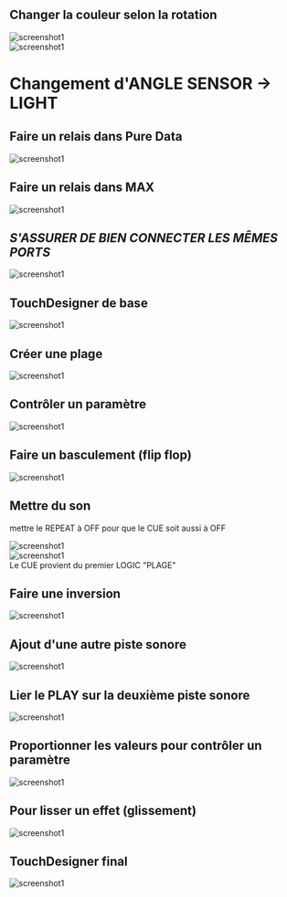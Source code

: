 ## Changer la couleur selon la rotation   
![screenshot1](https://github.com/Jadoooooou/582-531-COURS6-GR2/blob/main/COMPREHENSION_medias/1.png)   
![screenshot1](https://github.com/Jadoooooou/582-531-COURS6-GR2/blob/main/COMPREHENSION_medias/2.png)   
 # Changement d'ANGLE SENSOR -> LIGHT   
 ## Faire un relais dans Pure Data   
 ![screenshot1](https://github.com/Jadoooooou/582-531-COURS6-GR2/blob/main/COMPREHENSION_medias/3.png)   
 ## Faire un relais dans MAX 
 ![screenshot1](https://github.com/Jadoooooou/582-531-COURS6-GR2/blob/main/COMPREHENSION_medias/4.png)   
 ## *S'ASSURER DE BIEN CONNECTER LES MÊMES PORTS*
 ![screenshot1](https://github.com/Jadoooooou/582-531-COURS6-GR2/blob/main/COMPREHENSION_medias/5.png)   
 ## TouchDesigner de base
 ![screenshot1](https://github.com/Jadoooooou/582-531-COURS6-GR2/blob/main/COMPREHENSION_medias/6.png)   
 ## Créer une plage
 ![screenshot1](https://github.com/Jadoooooou/582-531-COURS6-GR2/blob/main/COMPREHENSION_medias/7.png)   
 ## Contrôler un paramètre
 ![screenshot1](https://github.com/Jadoooooou/582-531-COURS6-GR2/blob/main/COMPREHENSION_medias/8.png)   
 ## Faire un basculement (flip flop)
 ![screenshot1](https://github.com/Jadoooooou/582-531-COURS6-GR2/blob/main/COMPREHENSION_medias/9.png)   
 ## Mettre du son 
 mettre le REPEAT à OFF pour que le CUE soit aussi à OFF   
    
 ![screenshot1](https://github.com/Jadoooooou/582-531-COURS6-GR2/blob/main/COMPREHENSION_medias/10.png)   
 ![screenshot1](https://github.com/Jadoooooou/582-531-COURS6-GR2/blob/main/COMPREHENSION_medias/11.png)   
 Le CUE provient du premier LOGIC "PLAGE"   
    
 ## Faire une inversion
 ![screenshot1](https://github.com/Jadoooooou/582-531-COURS6-GR2/blob/main/COMPREHENSION_medias/12.png) 
 ## Ajout d'une autre piste sonore
 ![screenshot1](https://github.com/Jadoooooou/582-531-COURS6-GR2/blob/main/COMPREHENSION_medias/13.png) 
 ## Lier le PLAY sur la deuxième piste sonore
 ![screenshot1](https://github.com/Jadoooooou/582-531-COURS6-GR2/blob/main/COMPREHENSION_medias/14.png) 
 ## Proportionner les valeurs pour contrôler un paramètre
 ![screenshot1](https://github.com/Jadoooooou/582-531-COURS6-GR2/blob/main/COMPREHENSION_medias/15.png)       
 ## Pour lisser un effet (glissement)
 ![screenshot1](https://github.com/Jadoooooou/582-531-COURS6-GR2/blob/main/COMPREHENSION_medias/16.png)          
 ## TouchDesigner final
 ![screenshot1](https://github.com/Jadoooooou/582-531-COURS6-GR2/blob/main/COMPREHENSION_medias/17.png)          
